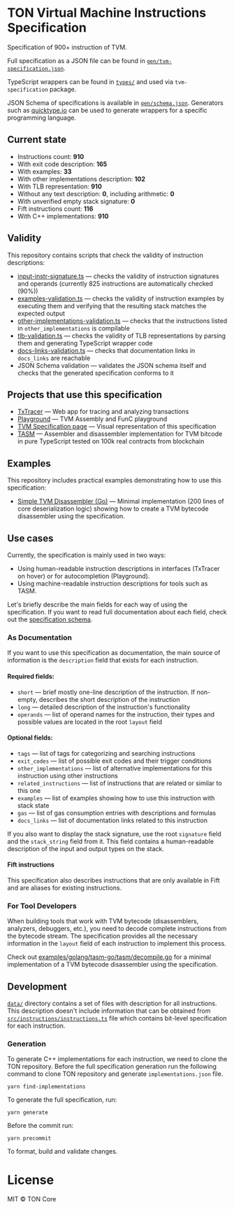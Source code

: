 # TON Virtual Machine Instructions Specification

Specification of 900+ instruction of TVM.

Full specification as a JSON file can be found in [`gen/tvm-specification.json`](gen/tvm-specification.json).

TypeScript wrappers can be found in [`types/`](src/types) and used via `tvm-specification` package.

JSON Schema of specifications is available in [`gen/schema.json`](gen/schema.json).
Generators such as [quicktype.io](https://app.quicktype.io/) can be used to generate wrappers for a specific programming
language.

## Current state

- Instructions count: **910**
- With exit code description: **165**
- With examples: **33**
- With other implementations description: **102**
- With TLB representation: **910**
- Without any text description: **0**, including arithmetic: **0**
- With unverified empty stack signature: **0**
- Fift instructions count: **116**
- With C++ implementations: **910**

## Validity

This repository contains scripts that check the validity of instruction descriptions:

- [input-instr-signature.ts](validity/input-instr-signature.ts) — checks the validity of instruction signatures and
  operands (currently 825 instructions are automatically checked (90%))
- [examples-validation.ts](validity/examples-validation.ts) — checks the validity of instruction examples by executing
  them and verifying that the resulting stack matches the expected output
- [other-implementations-validation.ts](validity/other-implementations-validation.ts) — checks that the instructions
  listed in `other_implementations` is compilable
- [tlb-validation.ts](validity/tlb-validation.ts) — checks the validity of TLB representations by parsing them and
  generating TypeScript wrapper code
- [docs-links-validation.ts](validity/docs-links-validation.ts) — checks that documentation links in `docs_links` are
  reachable
- JSON Schema validation — validates the JSON schema itself and checks that the generated specification conforms to it

## Projects that use this specification

- [TxTracer](https://txtracer.ton.org/) — Web app for tracing and analyzing transactions
- [Playground](https://txtracer.ton.org/play/) — TVM Assembly and FunC playground
- [TVM Specification page](https://txtracer.ton.org/spec/) — Visual representation of this specification
- [TASM](https://github.com/ton-blockchain/tasm) — Assembler and disassembler implementation for TVM bitcode in pure
  TypeScript tested on 100k real contracts from blockchain

## Examples

This repository includes practical examples demonstrating how to use this specification:

- [Simple TVM Disassembler (Go)](examples/golang/tasm-go/) — Minimal implementation (200 lines of core deserialization
  logic) showing how to create a TVM bytecode disassembler using the specification.

## Use cases

Currently, the specification is mainly used in two ways:

- Using human-readable instruction descriptions in interfaces (TxTracer on hover) or for
  autocompletion (Playground).
- Using machine-readable instruction descriptions for tools such as TASM.

Let's briefly describe the main fields for each way of using the specification. If you want to read full documentation about
each field, check out the [specification schema](src/types/specification-schema.ts).

### As Documentation

If you want to use this specification as documentation, the main source of information is the
`description` field that exists for each instruction.

#### Required fields:

- `short` — brief mostly one-line description of the instruction. If non-empty, describes the short description of the
  instruction
- `long` — detailed description of the instruction's functionality
- `operands` — list of operand names for the instruction, their types and possible values are located in the root
  `layout` field

#### Optional fields:

- `tags` — list of tags for categorizing and searching instructions
- `exit_codes` — list of possible exit codes and their trigger conditions
- `other_implementations` — list of alternative implementations for this instruction using other instructions
- `related_instructions` — list of instructions that are related or similar to this one
- `examples` — list of examples showing how to use this instruction with stack state
- `gas` — list of gas consumption entries with descriptions and formulas
- `docs_links` — list of documentation links related to this instruction

If you also want to display the stack signature, use the root `signature` field and the `stack_string`
field from it. This field contains a human-readable description of the input and output types on the stack.

#### Fift instructions

This specification also describes instructions that are only available in Fift and are aliases for existing
instructions.

### For Tool Developers

When building tools that work with TVM bytecode (disassemblers, analyzers, debuggers, etc.), you need to decode
complete instructions from the bytecode stream. The specification provides all the necessary information in the
`layout` field of each instruction to implement this process.

Check out [examples/golang/tasm-go/tasm/decompile.go](examples/golang/tasm-go/tasm/decompile.go) for a minimal
implementation of a TVM bytecode disassembler using the specification.

## Development

[`data/`](data) directory contains a set of files with description for all instructions. This description doesn't
include information that can be obtained from [`src/instructions/instructions.ts`](src/instructions/instructions.ts)
file which contains bit-level specification for each instruction.

### Generation

To generate C++ implementations for each instruction, we need to clone the TON repository. Before the full specification
generation run the following command to clone TON repository and generate `implementations.json` file.

```
yarn find-implementations
```

To generate the full specification, run:

```
yarn generate
```

Before the commit run:

```
yarn precommit
```

To format, build and validate changes.

# License

MIT © TON Core
